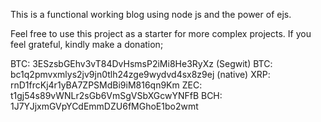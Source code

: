 This is a functional working blog using node js and the power of ejs. 

Feel free to use this project as a starter for more complex projects. 
If you feel grateful, kindly make a donation;

BTC: 3ESzsbGEhv3vT84DvHsmsP2iMi8He3RyXz (Segwit)
BTC: bc1q2pmvxmlys2jv9jn0tlh24zge9wydvd4sx8z9ej (native)
XRP: rnD1frcKj4r1yBA7ZPSMdBi9iM816qn9Km
ZEC: t1gj54s89vWNLr2sGb6VmSgVSbXGcwYNFfB
BCH: 1J7YJjxmGVpYCdEmmDZU6fMGhoE1bo2wmt